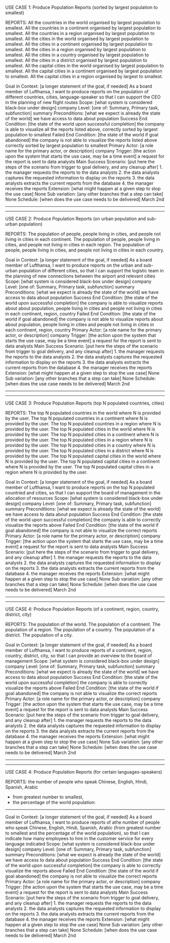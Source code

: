 
USE CASE 1: Produce Population Reports (sorted by largest population to smallest)

REPORTS:
    All the countries in the world organised by largest population to smallest.
    All the countries in a continent organised by largest population to smallest.
    All the countries in a region organised by largest population to smallest.
    All the cities in the world organised by largest population to smallest.
    All the cities in a continent organised by largest population to smallest.
    All the cities in a region organised by largest population to smallest.
    All the cities in a country organised by largest population to smallest.
    All the cities in a district organised by largest population to smallest.
    All the capital cities in the world organised by largest population to smallest.
    All the capital cities in a continent organised by largest population to smallest.
    All the capital cities in a region organised by largest to smallest.

Goal in Context: [a longer statement of the goal, if needed] As a board member of Lufthansa, I want to produce reports on the population of different countries, cities, language-speaker so that I can support the CEO in the planning of new flight routes
Scope: [what system is considered black-box under design] company
Level: [one of: Summary, Primary task, subfunction] summary
Preconditions: [what we expect is already the state of the world] we have access to data about population
Success End Condition: [the state of the world upon successful completion] the company is able to visualize all the reports listed above, correctly sorted by largest population to smallest
Failed End Condition: [the state of the world if goal abandoned] the company is not able to visualize the reports listed above correctly sorted by largest population to smallest
Primary Actor: [a role name for the primary actor, or description] company
Trigger: [the action upon the system that starts the use case, may be a time event] a request for the report is sent to data analysts
Main Success Scenario: [put here the steps of the scenario from trigger to goal delivery, and any cleanup after]
                        1. the manager requests the reports to the data analysts
                        2. the data analysts captures the requested information to display on the reports
                        3. the data analysts extracts the current reports from the database
                        4. the manager receives the reports
Extension: [what might happen at a given step to stop the use case] 
           None
Sub variation: [any other branches that a step can take] 
            None
Schedule: [when does the use case needs to be delivered]
                March 2nd
________________________________________________________________________________________________________________________
________________________________________________________________________________________________________________________
USE CASE 2: Produce Population Reports (on urban population and sub-urban population)

REPORTS:
The population of people, people living in cities, and people not living in cities in each continent.
The population of people, people living in cities, and people not living in cities in each region.
The population of people, people living in cities, and people not living in cities in each country.

Goal in Context: [a longer statement of the goal, if needed] As a board member of Lufthansa, I want to produce reports on the urban and sub-urban population of different cities,  so that I can support the logistic team in the planning of new connections between the airport and relevant cities
Scope: [what system is considered black-box under design] company
Level: [one of: Summary, Primary task, subfunction] summary
Preconditions: [what we expect is already the state of the world] we have access to data about population
Success End Condition: [the state of the world upon successful completion] the company is able to visualize reports about about population, people living in cities and people not living in cities in each continent, region, country
Failed End Condition: [the state of the world if goal abandoned] the company is not able to visualize reports about about population, people living in cities and people not living in cities in each continent, region, country
Primary Actor: [a role name for the primary actor, or description] company
Trigger: [the action upon the system that starts the use case, may be a time event] a request for the report is sent to data analysts
Main Success Scenario: [put here the steps of the scenario from trigger to goal delivery, and any cleanup after]
                        1. the manager requests the reports to the data analysts
                        2. the data analysts captures the requested information to display on the reports
                        3. the data analysts extracts the current reports from the database
                        4. the manager receives the reports
Extension: [what might happen at a given step to stop the use case] 
        None
Sub variation: [any other branches that a step can take] 
        None
Schedule: [when does the use case needs to be delivered]
        March 2nd
________________________________________________________________________________________________________________________
________________________________________________________________________________________________________________________
USE CASE 3: Produce Population Reports (top N populated countries, cities)

REPORTS:
The top N populated countries in the world where N is provided by the user.
The top N populated countries in a continent where N is provided by the user.
The top N populated countries in a region where N is provided by the user.
The top N populated cities in the world where N is provided by the user.
The top N populated cities in a continent where N is provided by the user.
The top N populated cities in a region where N is provided by the user.
The top N populated cities in a country where N is provided by the user.
The top N populated cities in a district where N is provided by the user.
The top N populated capital cities in the world where N is provided by the user.
The top N populated capital cities in a continent where N is provided by the user.
The top N populated capital cities in a region where N is provided by the user.

Goal in Context: [a longer statement of the goal, if needed] As a board member of Lufthansa, I want to produce reports on the top N populated countried and cities, so that I can support the board of management in the allocation of resources
Scope: [what system is considered black-box under design] company
Level: [one of: Summary, Primary task, subfunction] summary
Preconditions: [what we expect is already the state of the world] we have access to data about population
Success End Condition: [the state of the world upon successful completion] the company is able to correctly visualize the reports above
Failed End Condition: [the state of the world if goal abandoned] the company is not able to visualize the correct reports
Primary Actor: [a role name for the primary actor, or description] company
Trigger: [the action upon the system that starts the use case, may be a time event] a request for the report is sent to data analysts
Main Success Scenario: [put here the steps of the scenario from trigger to goal delivery, and any cleanup after]
                        1. the manager requests the reports to the data analysts
                        2. the data analysts captures the requested information to display on the reports
                        3. the data analysts extracts the current reports from the database
                        4. the manager receives the reports
Extension: [what might happen at a given step to stop the use case] 
        None
Sub variation: [any other branches that a step can take] 
        None
Schedule: [when does the use case needs to be delivered]
        March 2nd
________________________________________________________________________________________________________________________
________________________________________________________________________________________________________________________
USE CASE 4: Produce Population Reports (of a continent, region, country, district, city)

REPORTS:
The population of the world.
The population of a continent.
The population of a region.
The population of a country.
The population of a district.
The population of a city.

Goal in Context: [a longer statement of the goal, if needed] As a board member of Lufthansa, I want to produce reports of a continent, region, country, district, city, so that I can provide an overview to the board of management 
Scope: [what system is considered black-box under design] company
Level: [one of: Summary, Primary task, subfunction] summary
Preconditions: [what we expect is already the state of the world] we have access to data about population
Success End Condition: [the state of the world upon successful completion] the company is able to correctly visualize the reports above
Failed End Condition: [the state of the world if goal abandoned] the company is not able to visualize the correct reports
Primary Actor: [a role name for the primary actor, or description] company
Trigger: [the action upon the system that starts the use case, may be a time event] a request for the report is sent to data analysts
Main Success Scenario: [put here the steps of the scenario from trigger to goal delivery, and any cleanup after]
                        1. the manager requests the reports to the data analysts
                        2. the data analysts captures the requested information to display on the reports
                        3. the data analysts extracts the current reports from the database
                        4. the manager receives the reports
Extension: [what might happen at a given step to stop the use case] 
        None
Sub variation: [any other branches that a step can take] 
        None
Schedule: [when does the use case needs to be delivered]
        March 2nd

________________________________________________________________________________________________________________________
________________________________________________________________________________________________________________________
USE CASE 4: Produce Population Reports (for certain languages-speakers)

REPORTS:
the number of people who speak Chinese, English, Hindi, Spanish, Arabic
- from greatest number to smallest,
- the percentage of the world population:
______________________________________________________________________________________________________________

Goal in Context: [a longer statement of the goal, if needed] As a board member of Lufthansa, I want to produce reports of athe number of people who speak Chinese, English, Hindi, Spanish, Arabic (from greatest number to smallest and the percentage of the world population), 
so that I can indicate how many employees to hire in the customer service for every language indicated 
Scope: [what system is considered black-box under design] company
Level: [one of: Summary, Primary task, subfunction] summary
Preconditions: [what we expect is already the state of the world] we have access to data about population
Success End Condition: [the state of the world upon successful completion] the company is able to correctly visualize the reports above
Failed End Condition: [the state of the world if goal abandoned] the company is not able to visualize the correct reports
Primary Actor: [a role name for the primary actor, or description] company
Trigger: [the action upon the system that starts the use case, may be a time event] a request for the report is sent to data analysts
Main Success Scenario: [put here the steps of the scenario from trigger to goal delivery, and any cleanup after]
                        1. the manager requests the reports to the data analysts
                        2. the data analysts captures the requested information to display on the reports
                        3. the data analysts extracts the current reports from the database
                        4. the manager receives the reports
Extension: [what might happen at a given step to stop the use case] 
        None
Sub variation: [any other branches that a step can take] 
        None
Schedule: [when does the use case needs to be delivered]
        March 2nd

